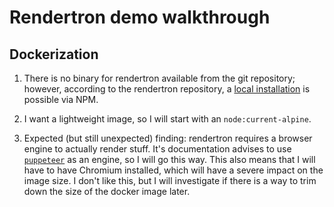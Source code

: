 # Rendertron demo walkthrough

## Dockerization

1. There is no binary for rendertron available from the git repository; however, according to the rendertron repository,
   a [local installation][rendertron-local] is possible via NPM.

2. I want a lightweight image, so I will start with an `node:current-alpine`.

3. Expected (but still unexpected) finding: rendertron requires a browser engine to actually render stuff. It's documentation
   advises to use [`puppeteer`][puppeteer] as an engine, so I will go this way. This also means that I will have to have
   Chromium installed, which will have a severe impact on the image size. I don't like this, but I will investigate if
   there is a way to trim down the size of the docker image later.

[rendertron-local]: https://github.com/GoogleChrome/rendertron#running-locally
[puppeteer]: https://github.com/puppeteer/puppeteer
